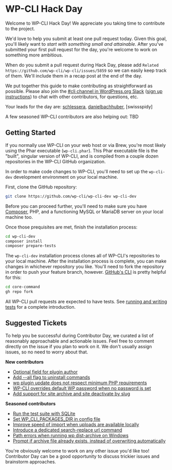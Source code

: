# WP-CLI Hack Day

Welcome to WP-CLI Hack Day! We appreciate you taking time to contribute to the project.

We'd love to help you submit at least one pull request today. Given this goal, you'll likely want to _start with something small and attainable_. After you've submitted your first pull request for the day, you're welcome to work on something more ambitious.

When do you submit a pull request during Hack Day, please add `Related https://github.com/wp-cli/wp-cli/issues/5859` so we can easily keep track of them. We'll include them in a recap post at the end of the day.

We put together this guide to make contributing as straightforward as possible. Please also join the [#cli channel in WordPress.org Slack](https://wordpress.slack.com/messages/C02RP4T41) ([sign up instructions](https://make.wordpress.org/chat/)) to chat with other contributors, for questions, etc.

Your leads for the day are: [schlessera](https://github.com/schlessera), [danielbachhuber](https://github.com/danielbachhuber), [swissspidy]

A few seasoned WP-CLI contributors are also helping out: TBD

## Getting Started

If you normally use WP-CLI on your web host or via Brew, you're most likely using the Phar executable (`wp-cli.phar`). This Phar executable file is the "built", singular version of WP-CLI, and is compiled from a couple dozen repositories in the WP-CLI GitHub organization.

In order to make code changes to WP-CLI, you'll need to set up the `wp-cli-dev` development environment on your local machine.

First, clone the GitHub repository:

```bash
git clone https://github.com/wp-cli/wp-cli-dev wp-cli-dev
```

Before you can proceed further, you'll need to make sure you have [Composer](https://getcomposer.org/), PHP, and a functioning MySQL or MariaDB server on your local machine too.

Once those prequisites are met, finish the installation process:

```bash
cd wp-cli-dev
composer install
composer prepare-tests
```

The `wp-cli-dev` installation process clones all of WP-CLI's repositories to your local machine. After the installation process is complete, you can make changes in whichever repository you like. You'll need to fork the repository in order to push your feature branch, however. [GitHub's CLI](https://github.com/cli/cli) is pretty helpful for this:

```bash
cd core-command
gh repo fork
```

All WP-CLI pull requests are expected to have tests. See [running and writing tests](https://make.wordpress.org/cli/handbook/contributions/pull-requests/#running-and-writing-tests) for a complete introduction.

## Suggested Tickets

To help you be successful during Contributor Day, we curated a list of reasonably approachable and actionable issues. Feel free to comment directly on the issue if you plan to work on it. We don't usually assign issues, so no need to worry about that.

**New contributors**

- [Optional field for plugin author](https://github.com/wp-cli/extension-command/issues/368)
- [Add --all flag to uninstall commands](https://github.com/wp-cli/language-command/issues/122)
- [wp plugin update does not respect minimum PHP requirements](https://github.com/wp-cli/extension-command/issues/357)
- [WP-CLI overrides default WP password when no password is set](https://github.com/wp-cli/core-command/issues/183)
- [Add support for site archive and site deactivate by slug](https://github.com/wp-cli/entity-command/issues/257)

**Seasoned contributors**

- [Run the test suite with SQLite](https://github.com/wp-cli/wp-cli/issues/5831)
- [Set WP_CLI_PACKAGES_DIR in config file](https://github.com/wp-cli/wp-cli/issues/5645)
- [Improve speed of import when uploads are available locally](https://github.com/wp-cli/import-command/issues/83)
- [Introduce a dedicated search-replace url command](https://github.com/wp-cli/search-replace-command/issues/186)
- [Path errors when running wp dist-archive on Windows](https://github.com/wp-cli/dist-archive-command/issues/76)
- [Prompt if archive file already exists, instead of overwriting automatically](https://github.com/wp-cli/dist-archive-command/issues/70)

You're obviously welcome to work on any other issue you'd like too! Contributor Day can be a good opportunity to discuss trickier issues and brainstorm approaches.
